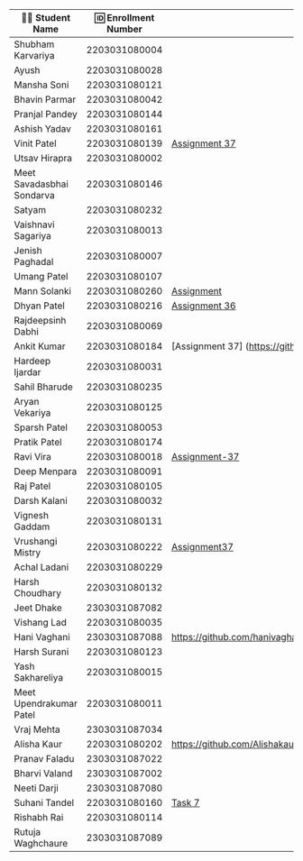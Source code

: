 | 👩‍🎓 Student Name               | 🆔 Enrollment Number | Assignment 37 URL | ReactJS Assignments Repo |
|--------------------------------|----------------------|-------------------|-------------|
| Shubham Karvariya              | 2203031080004        |                   |             |
| Ayush                          | 2203031080028        |                   |             |
| Mansha Soni                    | 2203031080121        |                   |             |
| Bhavin Parmar                  | 2203031080042        |                   |             |
| Pranjal Pandey                 | 2203031080144        |                   |             |
| Ashish Yadav                   | 2203031080161        |                   |             |
| Vinit Patel                    | 2203031080139        | [Assignment 37](https://github.com/Vinitpatel28/React/tree/main/Task7)|[GitHub](https://github.com/Vinitpatel28/React)|
| Utsav Hirapra                  | 2203031080002        |                   |             |
| Meet Savadasbhai Sondarva      | 2203031080146        |                   |             |
| Satyam                         | 2203031080232        |                   |             |
| Vaishnavi Sagariya             | 2203031080013        |                   |             |
| Jenish Paghadal                | 2203031080007        |                   |             |
| Umang Patel                    | 2203031080107        |                   |             |
| Mann Solanki                   | 2203031080260        |[Assignment](https://github.com/MannSolanki/ReactWDFAssignment/tree/main/task7) |[Github](https://github.com/MannSolanki/ReactWDFAssignment/)  |
| Dhyan Patel                    | 2203031080216        |[Assignment 36](https://github.com/dhyanpatel3/ReactWDFAssignments/tree/main/task7)|[GitHub](https://github.com/dhyanpatel3/ReactWDFAssignments/)|
| Rajdeepsinh Dabhi              | 2203031080069        |                   |             |
| Ankit Kumar                    | 2203031080184        |[Assignment 37] (https://github.com/Ankiitsuthar/ReactJS/tree/main/Task7/Assignment7)                  | [GitHub](https://github.com/Ankiitsuthar/ReactJS)            |
| Hardeep Ijardar                | 2203031080031        |                   |             |
| Sahil Bharude                  | 2203031080235        |                   |             |
| Aryan Vekariya                 | 2203031080125        |                   |             |
| Sparsh Patel                   | 2203031080053        |                   |             |
| Pratik Patel                   | 2203031080174        |                   |             |
| Ravi Vira                      | 2203031080018        |[Assignment-37](https://github.com/Ravi-vira/ReactWDF_assignment/blob/main/Task7/src/App.jsx)|[git](https://github.com/Ravi-vira/ReactWDF_assignment)|
| Deep Menpara                   | 2203031080091        |                   |             |
| Raj Patel                      | 2203031080105        |                   |             |
| Darsh Kalani                   | 2203031080032        |                   |             |
| Vignesh Gaddam                 | 2203031080131        |                   |             |
| Vrushangi Mistry               | 2203031080222        |  [Assignment37](https://github.com/Vrushi14/ReactJS/tree/main/Task7)                 |   [Github](https://github.com/Vrushi14/ReactJS/)          |
| Achal Ladani                   | 2203031080229        |                   |             |
| Harsh Choudhary                | 2203031080132        |                   |             |
| Jeet Dhake                     | 2303031087082        |                   |             |
| Vishang Lad                    | 2203031080035        |                   |             |
| Hani Vaghani                   | 2303031087088        |https://github.com/hanivaghani/ReactJSAssignment/blob/main/task7/assignment7/src/App.jsx|https://github.com/hanivaghani/ReactJSAssignment/tree/main|
| Harsh Surani                   | 2203031080123        |                   |             |
| Yash Sakhareliya               | 2203031080015        |                   |             |
| Meet Upendrakumar Patel        | 2203031080011        |                   |             |
| Vraj Mehta                     | 2303031087034        |                   |             |
| Alisha Kaur                    | 2203031080202        | https://github.com/Alishakaur431/React_Assignments                  |https://github.com/Alishakaur431/React_Assignments/tree/main/Task7/src/components             |
| Pranav Faladu                  | 2303031087022        |                   |             |
| Bharvi Valand                  | 2303031087002        |                   |             |
| Neeti Darji                    | 2303031087080        |                   |             |
| Suhani Tandel                  | 2203031080160        |  [Task 7](https://github.com/SuhaniTandel/React/tree/main/Task7) |[Github](https://github.com/SuhaniTandel/React)|
| Rishabh Rai                    | 2203031080114        |                   |             |
| Rutuja Waghchaure              | 2303031087089        |                   |             |
